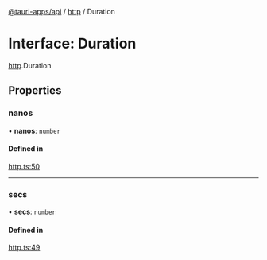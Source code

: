 [@tauri-apps/api](../README.md) / [http](../modules/http.md) / Duration

# Interface: Duration

[http](../modules/http.md).Duration

## Properties

### nanos

• **nanos**: `number`

#### Defined in

[http.ts:50](https://github.com/tauri-apps/tauri/blob/35b5378/tooling/api/src/http.ts#L50)

___

### secs

• **secs**: `number`

#### Defined in

[http.ts:49](https://github.com/tauri-apps/tauri/blob/35b5378/tooling/api/src/http.ts#L49)
